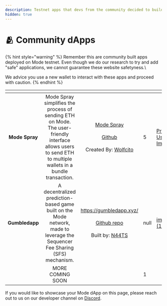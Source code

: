 ```yaml
---
description: Testnet apps that devs from the community decided to build
hidden: true
---
```


# 🫂 Community dApps

{% hint style="warning" %}
Remember this are community built apps deployed on Mode testnet. Even though we do our research to try and add "safe" applications, we cannot guarantee these website safetyness.\


We advice you use a new wallet to interact with these apps and proceed with caution.
{% endhint %}

<table data-view="cards"><thead><tr><th align="center"></th><th align="center"></th><th align="center"></th><th data-type="rating" data-max="5"></th><th data-hidden data-card-cover data-type="files"></th></tr></thead><tbody><tr><td align="center"><strong>Mode Spray</strong></td><td align="center">Mode Spray simplifies the process of sending ETH on Mode. The user-friendly interface allows users to send ETH to multiple wallets in a bundle transaction.<br></td><td align="center"><a href="https://noisy-fish-billions.on-fleek.app/">Mode Spray</a><br><br><a href="https://github.com/wolfcito/mode-spray?tab=readme-ov-file">Github</a><br><br>Created By: <a href="https://github.com/wolfcito">Wolfcito</a></td><td>5</td><td><a href="../.gitbook/assets/Private User Image.png">Private User Image.png</a></td></tr><tr><td align="center"><strong>Gumbledapp</strong></td><td align="center">A decentralized prediction-based game built on the Mode network, made to leverage the Sequencer Fee Sharing (SFS) mechanism.</td><td align="center"><p></p><p><a href="https://gumbledapp.xyz/">https://gumbledapp.xyz/</a><br><br><a href="https://github.com/N44TS/Gumbledapp">Github repo</a><br><br>Built by: <a href="https://github.com/N44TS">N44TS</a></p></td><td>null</td><td><a href="../.gitbook/assets/image (17).png">image (17).png</a></td></tr><tr><td align="center"></td><td align="center">MORE<br>COMING<br>SOON</td><td align="center"></td><td>1</td><td></td></tr></tbody></table>

If you would like to showcase your Mode dApp on this page, please reach out to us on our developer channel on [Discord](https://dub.sh/mode-discord).
